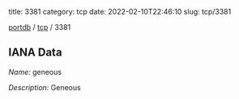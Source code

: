 title: 3381
category: tcp
date: 2022-02-10T22:46:10
slug: tcp/3381

[portdb](/) / [tcp](/category/tcp.html) / 3381


## IANA Data

_Name:_ geneous

_Description:_ Geneous

